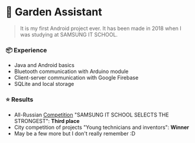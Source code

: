 # :blossom: Garden Assistant
> It is my first Android project ever. It has been made in 2018 when I was studying at SAMSUNG IT SCHOOL. 

### :package: Experience
- Java and Android basics
- Bluetooth communication with Arduino module
- Client-server communication with Google Firebase
- SQLite and local storage

### :star: Results
- All-Russian [Competition](https://news.samsung.com/ru/samsung-объявила-победителей-всероссийско) "SAMSUNG IT SCHOOL SELECTS THE STRONGEST": **Third place**
- City competition of projects "Young technicians and inventors": **Winner**
- May be a few more but I don't really remember :D
